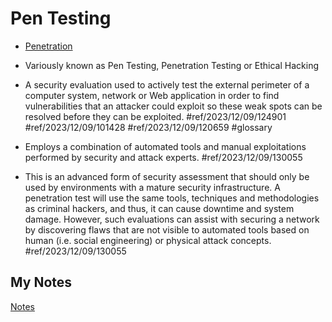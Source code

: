 # Pen Testing
- [Penetration](penetration.md)
- Variously known as Pen Testing, Penetration Testing or Ethical Hacking
- A security evaluation used to actively test the external perimeter of a computer system, network or Web application in order to find vulnerabilities that an attacker could exploit so these weak spots can be resolved before they can be exploited. #ref/2023/12/09/124901 #ref/2023/12/09/101428 #ref/2023/12/09/120659 #glossary

- Employs a combination of automated tools and manual exploitations performed by security and attack experts. #ref/2023/12/09/130055
- This is an advanced form of security assessment that should only be used by environments with a mature security infrastructure. A penetration test will use the same tools, techniques and methodologies as criminal hackers, and thus, it can cause downtime and system damage. However, such evaluations can assist with securing a network by discovering flaws that are not visible to automated tools based on human (i.e. social engineering) or physical attack concepts. #ref/2023/12/09/130055
## My Notes
[Notes](mynotes/pen-testing-notes.md)
